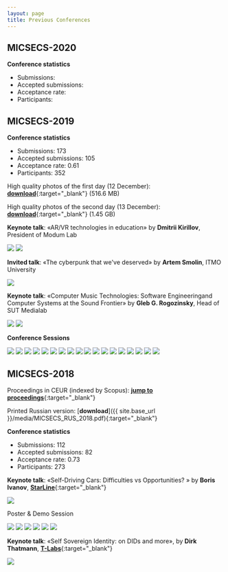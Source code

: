 ```yaml
---
layout: page
title: Previous Conferences
---
```

## MICSECS-2020

**Conference statistics**

* Submissions: 
* Accepted submissions: 
* Acceptance rate: 
* Participants: 


## MICSECS-2019

**Conference statistics**

* Submissions: 173
* Accepted submissions: 105
* Acceptance rate: 0.61
* Participants: 352

High quality photos of the first day (12 December): [**download**](https://yadi.sk/d/MYPA58lM_4o1GA){:target="_blank"} (516.6 MB)

High quality photos of the second day (13 December): [**download**](https://yadi.sk/d/kBfaJLwsYdmI2A){:target="_blank"} (1.45 GB)


**Keynote talk**: ​«AR/VR technologies in education» by **Dmitrii Kirillov**, President of Modum Lab

<img src="{{ site.base_url }}/img/2019/Kirill_1.jpg">
<img src="{{ site.base_url }}/img/2019/Kirill_2.jpg">

**Invited talk**: ​«The cyberpunk that we've deserved» by **Artem Smolin**, ​ITMO University

<img src="{{ site.base_url }}/img/2019/Artem.jpg">

**Keynote talk**: ​«Computer Music Technologies: Software Engineeringand Computer Systems at the Sound Frontier» by 
**Gleb G. Rogozinsky**, ​Head of SUT Medialab

<img src="{{ site.base_url }}/img/2019/Gleb_1.jpg">
<img src="{{ site.base_url }}/img/2019/Gleb_2.jpg">

**Conference Sessions**

<img src="{{ site.base_url }}/img/2019/IMG_1164.jpg">
<img src="{{ site.base_url }}/img/2019/IMG_1243.jpg">
<img src="{{ site.base_url }}/img/2019/IMG_1367.jpg">
<img src="{{ site.base_url }}/img/2019/IMG_1376.jpg">
<img src="{{ site.base_url }}/img/2019/IMG_1435.jpg">
<img src="{{ site.base_url }}/img/2019/IMG_1442.jpg">
<img src="{{ site.base_url }}/img/2019/IMG_1445.jpg">
<img src="{{ site.base_url }}/img/2019/IMG_1471.jpg">
<img src="{{ site.base_url }}/img/2019/IMG_1484.jpg">
<img src="{{ site.base_url }}/img/2019/IMG_1499.jpg">
<img src="{{ site.base_url }}/img/2019/IMG_1506.jpg">
<img src="{{ site.base_url }}/img/2019/IMG_1527.jpg">
<img src="{{ site.base_url }}/img/2019/IMG_1560.jpg">

<img src="{{ site.base_url }}/img/2019/IMG_7471.jpg">
<img src="{{ site.base_url }}/img/2019/IMG_0953.jpg">
<img src="{{ site.base_url }}/img/2019/IMG_7508.jpg">
<img src="{{ site.base_url }}/img/2019/IMG_7521.jpg">
<img src="{{ site.base_url }}/img/2019/IMG_7541.jpg">


## MICSECS-2018

Proceedings in CEUR (indexed by Scopus): [**jump to proceedings**](http://ceur-ws.org/Vol-2344/){:target="_blank"}

Printed Russian version: [**download**]({{ site.base_url }}/media/MICSECS_RUS_2018.pdf){:target="_blank"}

**Conference statistics**

* Submissions: 112
* Accepted submissions: 82
* Acceptance rate: 0.73
* Participants: 273
<!-- * Participants (under 39): 172 -->

**Keynote talk**: «Self-Driving Cars: Difficulties vs Opportunities? » by **Boris Ivanov**, [**StarLine**](https://www.starline.ru/){:target="_blank"}

<img src="{{ site.base_url }}/img/2018/IMG_8931.jpg">

Poster & Demo Session

<img src="{{ site.base_url }}/img/2018/IMG_8945.jpg">

<img src="{{ site.base_url }}/img/2018/IMG_8968.jpg">

<img src="{{ site.base_url }}/img/2018/IMG_8993.jpg">

<img src="{{ site.base_url }}/img/2018/IMG_8998.jpg">

<img src="{{ site.base_url }}/img/2018/IMG_9072.jpg">

<img src="{{ site.base_url }}/img/2018/IMG_9076.jpg">

**Keynote talk**: «Self Sovereign Identity: on DIDs and more», by **Dirk Thatmann**, [**T-Labs**](https://laboratories.telekom.com/){:target="_blank"}

<img src="{{ site.base_url }}/img/2018/IMG_9150.jpg">
